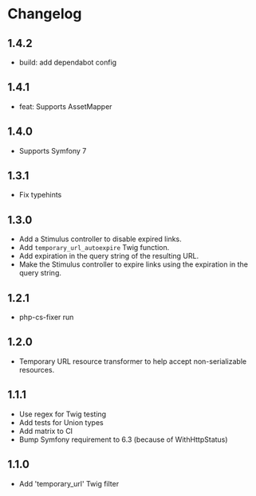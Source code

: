 # Changelog

## 1.4.2

* build: add dependabot config

## 1.4.1

* feat: Supports AssetMapper

## 1.4.0

* Supports Symfony 7

## 1.3.1

* Fix typehints

## 1.3.0

* Add a Stimulus controller to disable expired links.
* Add `temporary_url_autoexpire` Twig function.
* Add expiration in the query string of the resulting URL.
* Make the Stimulus controller to expire links using the expiration in the
  query string.

## 1.2.1

* php-cs-fixer run
## 1.2.0

* Temporary URL resource transformer to help accept non-serializable
  resources.
  
## 1.1.1

* Use regex for Twig testing
* Add tests for Union types
* Add matrix to CI
* Bump Symfony requirement to 6.3 (because of WithHttpStatus)

## 1.1.0

* Add 'temporary_url' Twig filter